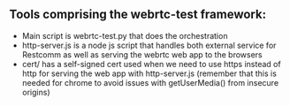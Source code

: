## Tools comprising the webrtc-test framework: ##

* Main script is webrtc-test.py that does the orchestration
* http-server.js is a node js script that handles both external service for Restcomm as well as serving the webrtc web app to the browsers
* cert/ has a self-signed cert used when we need to use https instead of http for serving the web app with http-server.js (remember that this is needed for chrome to avoid issues with getUserMedia() from insecure origins)
